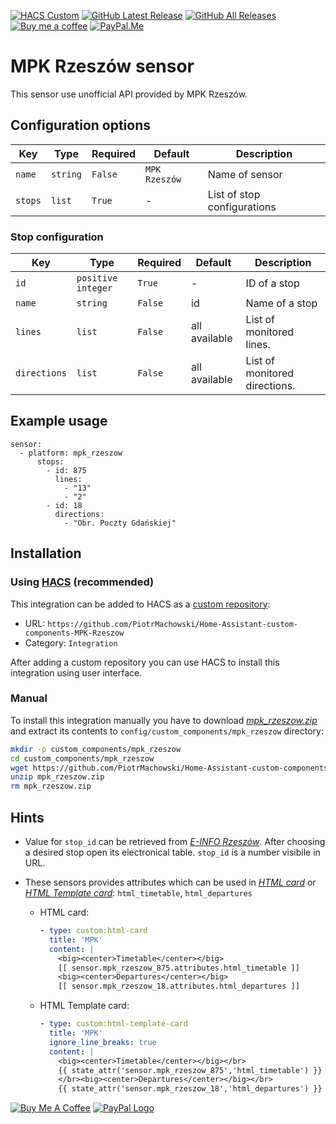 [![HACS Custom][hacs_shield]][hacs]
[![GitHub Latest Release][releases_shield]][latest_release]
[![GitHub All Releases][downloads_total_shield]][releases]
[![Buy me a coffee][buy_me_a_coffee_shield]][buy_me_a_coffee]
[![PayPal.Me][paypal_me_shield]][paypal_me]


[hacs_shield]: https://img.shields.io/static/v1.svg?label=HACS&message=Custom&style=popout&color=orange&labelColor=41bdf5&logo=HomeAssistantCommunityStore&logoColor=white
[hacs]: https://hacs.xyz/docs/faq/custom_repositories

[latest_release]: https://github.com/PiotrMachowski/Home-Assistant-custom-components-MPK-Rzeszow/releases/latest
[releases_shield]: https://img.shields.io/github/release/PiotrMachowski/Home-Assistant-custom-components-MPK-Rzeszow.svg?style=popout

[releases]: https://github.com/PiotrMachowski/Home-Assistant-custom-components-MPK-Rzeszow/releases
[downloads_total_shield]: https://img.shields.io/github/downloads/PiotrMachowski/Home-Assistant-custom-components-MPK-Rzeszow/total

[buy_me_a_coffee_shield]: https://img.shields.io/static/v1.svg?label=%20&message=Buy%20me%20a%20coffee&color=6f4e37&logo=buy%20me%20a%20coffee&logoColor=white
[buy_me_a_coffee]: https://www.buymeacoffee.com/PiotrMachowski

[paypal_me_shield]: https://img.shields.io/static/v1.svg?label=%20&message=PayPal.Me&logo=paypal
[paypal_me]: https://paypal.me/PiMachowski

# MPK Rzeszów sensor

This sensor use unofficial API provided by MPK Rzeszów.

## Configuration options

| Key | Type | Required | Default | Description |
| --- | --- | --- | --- | --- |
| `name` | `string` | `False` | `MPK Rzeszów` | Name of sensor |
| `stops` | `list` | `True` | - | List of stop configurations |

### Stop configuration

| Key | Type | Required | Default | Description |
| --- | --- | --- | --- | --- |
| `id` | `positive integer` | `True` | - | ID of a stop |
| `name` | `string` | `False` | id | Name of a stop |
| `lines` | `list` | `False` | all available | List of monitored lines. |
| `directions` | `list` | `False` | all available | List of monitored directions. |

## Example usage

```
sensor:
  - platform: mpk_rzeszow
      stops:
        - id: 875
          lines:
            - "13"          
            - "2"          
        - id: 18
          directions:
            - "Obr. Poczty Gdańskiej"
```

## Installation

### Using [HACS](https://hacs.xyz/) (recommended)

This integration can be added to HACS as a [custom repository](https://hacs.xyz/docs/faq/custom_repositories):
* URL: `https://github.com/PiotrMachowski/Home-Assistant-custom-components-MPK-Rzeszow`
* Category: `Integration`

After adding a custom repository you can use HACS to install this integration using user interface.

### Manual

To install this integration manually you have to download [*mpk_rzeszow.zip*](https://github.com/PiotrMachowski/Home-Assistant-custom-components-MPK-Rzeszow/releases/latest/download/mpk_rzeszow.zip) and extract its contents to `config/custom_components/mpk_rzeszow` directory:
```bash
mkdir -p custom_components/mpk_rzeszow
cd custom_components/mpk_rzeszow
wget https://github.com/PiotrMachowski/Home-Assistant-custom-components-MPK-Rzeszow/releases/latest/download/mpk_rzeszow.zip
unzip mpk_rzeszow.zip
rm mpk_rzeszow.zip
```

## Hints

* Value for `stop_id` can be retrieved from [*E-INFO Rzeszów*](http://einfo.erzeszow.pl/). After choosing a desired stop open its electronical table. `stop_id` is a number visibile in URL.

* These sensors provides attributes which can be used in [*HTML card*](https://github.com/PiotrMachowski/Home-Assistant-Lovelace-HTML-card) or [*HTML Template card*](https://github.com/PiotrMachowski/Home-Assistant-Lovelace-HTML-Template-card): `html_timetable`, `html_departures`
  * HTML card:
    ```yaml
    - type: custom:html-card
      title: 'MPK'
      content: |
        <big><center>Timetable</center></big>
        [[ sensor.mpk_rzeszow_875.attributes.html_timetable ]]
        <big><center>Departures</center></big>
        [[ sensor.mpk_rzeszow_18.attributes.html_departures ]]
    ```
  * HTML Template card:
    ```yaml
    - type: custom:html-template-card
      title: 'MPK'
      ignore_line_breaks: true
      content: |
        <big><center>Timetable</center></big></br>
        {{ state_attr('sensor.mpk_rzeszow_875','html_timetable') }}
        </br><big><center>Departures</center></big></br>
        {{ state_attr('sensor.mpk_rzeszow_18','html_departures') }}
    ```

<a href="https://www.buymeacoffee.com/PiotrMachowski" target="_blank"><img src="https://bmc-cdn.nyc3.digitaloceanspaces.com/BMC-button-images/custom_images/orange_img.png" alt="Buy Me A Coffee" style="height: auto !important;width: auto !important;" ></a>
<a href="https://paypal.me/PiMachowski" target="_blank"><img src="https://www.paypalobjects.com/webstatic/mktg/logo/pp_cc_mark_37x23.jpg" border="0" alt="PayPal Logo" style="height: auto !important;width: auto !important;"></a>
